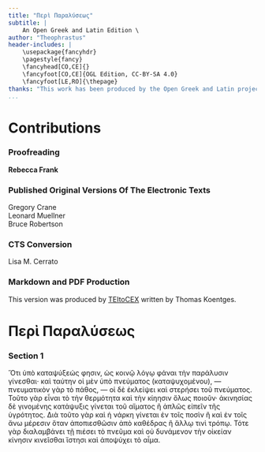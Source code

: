 ```yaml
---
title: "Περὶ Παραλύσεως"
subtitle: |
	An Open Greek and Latin Edition \ 
author: "Theophrastus"
header-includes: | 
	\usepackage{fancyhdr}
	\pagestyle{fancy}
	\fancyhead[CO,CE]{}
	\fancyfoot[CO,CE]{OGL Edition, CC-BY-SA 4.0}
	\fancyfoot[LE,RO]{\thepage}
thanks: "This work has been produced by the Open Greek and Latin project through the help of volunteers. See contributions for details."
...
```


# Contributions

### Proofreading

**Rebecca Frank**  

### Published Original Versions Of The Electronic Texts

Gregory Crane  
Leonard Muellner  
Bruce Robertson  
  
### CTS Conversion

Lisa M. Cerrato  
  
### Markdown and PDF Production

This version was produced by [TEItoCEX](https://github.com/ThomasK81/TEItoCEX) written by Thomas Koentges.

# Περὶ Παραλύσεως

### Section 1

<p rend="indent"><pb facs="uiug.30112023840660-1583374486redo_0436"/><milestone unit="page" n="409" type="print"/>Ὅτι ὑπὸ καταψύξεώς φησιν, ὡς κοινῷ λόγῳ φάναι τὴν παράλυσιν γίνεσθαι· καὶ ταύτην οἱ μὲν ὑπὸ πνεύματος (καταψυχομένου), — πνευματικὸν γὰρ τὸ πάθος, — οἱ δὲ ἐκλείψει καὶ στερήσει τοῦ πνεύματος. Τοῦτο γὰρ εἶναι τὸ τὴν θερμότητα καὶ τὴν κίηησιν ὅλως ποιοῦν· ἀκινησίας δὲ γινομένης κατάψυξις <pb facs="uiug.30112023840660-1583374486redo_0437"/> γίνεται τοῦ αἵματος ἢ ἁπλῶς εἰπεῖν τῆς ὑγρότητος. Διὰ τοῦτο γὰρ καὶ ἡ νάρκη γίνεται ἐν τοῖς ποσὶν ἢ καὶ ἐν τοῖς ἄνω μέρεσιν ὅταν ἀποπιεσθῶσιν ἀπὸ καθέδρας ἢ ἄλλῳ τινὶ τρόπῳ. Τότε γὰρ διαλαμβάνει τῇ πιέσει τὸ πνεῦμα καὶ οὐ δυνάμενον τὴν οἰκείαν κίνησιν κινεῖσθαι ἵστησι καὶ ἀποψύχει τὸ αἷμα. <pb facs="uiug.30112023840660-1583374486redo_0444"/></p>

